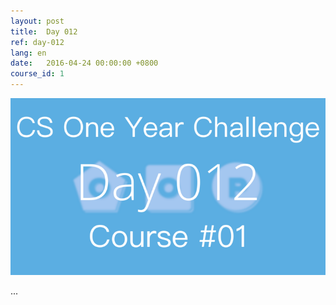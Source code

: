 ```yaml
---
layout: post
title:  Day 012
ref: day-012
lang: en
date:   2016-04-24 00:00:00 +0800
course_id: 1
---
```


![](/images/Day012-en.png)

...
